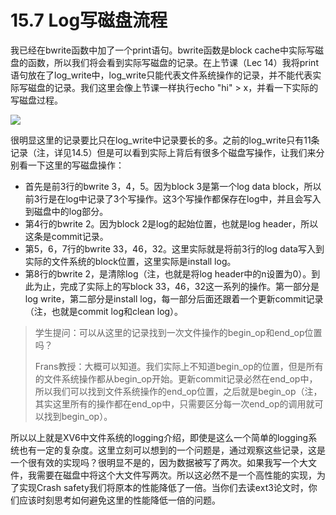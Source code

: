 # 15.7 Log写磁盘流程

我已经在bwrite函数中加了一个print语句。bwrite函数是block cache中实际写磁盘的函数，所以我们将会看到实际写磁盘的记录。在上节课（Lec 14）我将print语句放在了log\_write中，log\_write只能代表文件系统操作的记录，并不能代表实际写磁盘的记录。我们这里会像上节课一样执行echo "hi" &gt; x，并看一下实际的写磁盘过程。

![](http://cdn.oyjy.top/copydir/2021-06-08-12:18:18-1315547603914669420)

很明显这里的记录要比只在log\_write中记录要长的多。之前的log\_write只有11条记录（注，详见14.5）但是可以看到实际上背后有很多个磁盘写操作，让我们来分别看一下这里的写磁盘操作：

* 首先是前3行的bwrite 3，4，5。因为block 3是第一个log data block，所以前3行是在log中记录了3个写操作。这3个写操作都保存在log中，并且会写入到磁盘中的log部分。
* 第4行的bwrite 2。因为block 2是log的起始位置，也就是log header，所以这条是commit记录。
* 第5，6，7行的bwrite 33，46，32。这里实际就是将前3行的log data写入到实际的文件系统的block位置，这里实际是install log。
* 第8行的bwrite 2，是清除log（注，也就是将log header中的n设置为0）。到此为止，完成了实际上的写block 33，46，32这一系列的操作。第一部分是log write，第二部分是install log，每一部分后面还跟着一个更新commit记录（注，也就是commit log和clean log）。

> 学生提问：可以从这里的记录找到一次文件操作的begin\_op和end\_op位置吗？
>
> Frans教授：大概可以知道。我们实际上不知道begin\_op的位置，但是所有的文件系统操作都从begin\_op开始。更新commit记录必然在end\_op中，所以我们可以找到文件系统操作的end\_op位置，之后就是begin\_op（注，其实这里所有的操作都在end\_op中，只需要区分每一次end\_op的调用就可以找到begin\_op）。

所以以上就是XV6中文件系统的logging介绍，即使是这么一个简单的logging系统也有一定的复杂度。这里立刻可以想到的一个问题是，通过观察这些记录，这是一个很有效的实现吗？很明显不是的，因为数据被写了两次。如果我写一个大文件，我需要在磁盘中将这个大文件写两次。所以这必然不是一个高性能的实现，为了实现Crash safety我们将原本的性能降低了一倍。当你们去读ext3论文时，你们应该时刻思考如何避免这里的性能降低一倍的问题。


